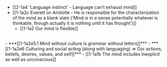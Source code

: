 - [[2-1a4 'Language instinct' - Language can't exhaust mind]]
- [[1-1a2c Everett on Aristotle - He is responsible for the characterization of the mind as a blank slate ('Mind is in a sense potentially whatever is thinkable, though actually it is nothing until it has thought')]]
  - [[1-1a2 Our mind is flexible]]
<br>
- ***[[1-1a2e5.1 Mind without culture is grammar without letters]]***
- ***[[1-1a2e6 Culturing and social acting (along with languaging) ⇒ Our actions, beliefs, desires, values, and self]]***
  - [[1-1a1b The mind includes inexplicit as well as unconscious]]